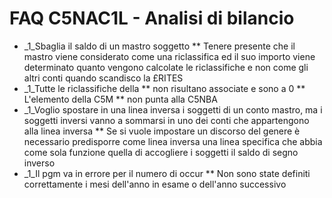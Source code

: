 # FAQ C5NAC1L - Analisi di bilancio
 * _1_Sbaglia il saldo di un mastro soggetto
 ** Tenere presente che il mastro viene considerato come una riclassifica ed il suo importo viene determinato quanto vengono calcolate le riclassifiche e non come gli altri conti quando scandisco la £RITES
 * _1_Tutte le riclassifiche della ** non risultano associate e sono a 0
 ** L'elemento della C5M ** non punta alla C5NBA
 * _1_Voglio spostare in una linea inversa i soggetti di un conto mastro, ma i soggetti inversi vanno a sommarsi in uno dei conti che appartengono alla linea inversa
 ** Se si vuole impostare un discorso del genere è necessario predisporre come linea inversa una linea specifica che abbia come sola funzione quella di accogliere i soggetti il saldo di segno inverso
 * _1_Il pgm va in errore per il numero di occur
 ** Non sono state definiti correttamente i mesi dell'anno in esame o dell'anno successivo
